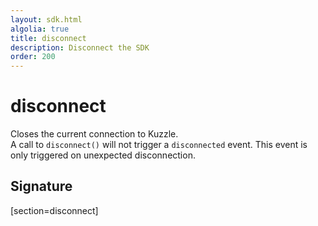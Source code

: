 ```yaml
---
layout: sdk.html
algolia: true
title: disconnect
description: Disconnect the SDK
order: 200
---
```


# disconnect

Closes the current connection to Kuzzle.  
A call to `disconnect()` will not trigger a `disconnected` event. This event is only triggered on unexpected disconnection.

## Signature
[section=disconnect]
